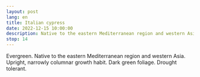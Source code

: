 ```yaml
---
layout: post
lang: en
title: Italian cypress
date: 2022-12-15 10:00:00
description: Native to the eastern Mediterranean region and western Asia. Drought tolerant.
stop: 14
---
```

Evergreen. Native to the eastern Mediterranean region and western Asia. Upright, narrowly columnar growth habit. Dark green foliage. Drought tolerant.
